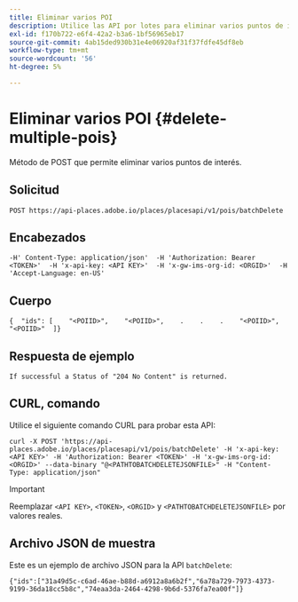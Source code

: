 ```yaml
---
title: Eliminar varios POI
description: Utilice las API por lotes para eliminar varios puntos de interés.
exl-id: f170b722-e6f4-42a2-b3a6-1bf56965eb17
source-git-commit: 4ab15ded930b31e4e06920af31f37fdfe45df8eb
workflow-type: tm+mt
source-wordcount: '56'
ht-degree: 5%

---
```


# Eliminar varios POI {#delete-multiple-pois}

Método de POST que permite eliminar varios puntos de interés.

## Solicitud

```text
POST https://api-places.adobe.io/places/placesapi/v1/pois/batchDelete
```

## Encabezados

```text
-H' Content-Type: application/json'  -H 'Authorization: Bearer <TOKEN>'  -H 'x-api-key: <API KEY>'  -H 'x-gw-ims-org-id: <ORGID>'  -H 'Accept-Language: en-US'
```

## Cuerpo

```text
{  "ids": [    "<POIID>",    "<POIID>",    .    .    .    "<POIID>",    "<POIID>"  ]}
```

## Respuesta de ejemplo

```text
If successful a Status of "204 No Content" is returned.
```

## CURL, comando

Utilice el siguiente comando CURL para probar esta API:

```text
curl -X POST 'https://api-places.adobe.io/places/placesapi/v1/pois/batchDelete' -H 'x-api-key: <API KEY>' -H 'Authorization: Bearer <TOKEN>' -H 'x-gw-ims-org-id: <ORGID>' --data-binary "@<PATHTOBATCHDELETEJSONFILE>" -H "Content-Type: application/json"
```

>[!IMPORTANT]
>
>Reemplazar `<API KEY>`, `<TOKEN>`, `<ORGID>` y `<PATHTOBATCHDELETEJSONFILE>` por valores reales.

## Archivo JSON de muestra

Este es un ejemplo de archivo JSON para la API `batchDelete`:

```text
{​"ids":["31a49d5c-c6ad-46ae-b88d-a6912a8a6b2f","6a78a729-7973-4373-9199-36da18cc5b8c","74eaa3da-2464-4298-9b6d-5376fa7ea00f"]​}
```
